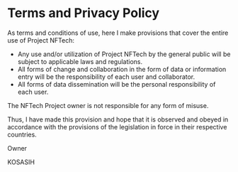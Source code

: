# Terms and Privacy Policy

As terms and conditions of use, here I make provisions that cover the entire use of Project NFTech:

- Any use and/or utilization of Project NFTech by the general public will be subject to applicable laws and regulations.
- All forms of change and collaboration in the form of data or information entry will be the responsibility of each user and collaborator.
- All forms of data dissemination will be the personal responsibility of each user.

The NFTech Project owner is not responsible for any form of misuse.

Thus, I have made this provision and hope that it is observed and obeyed in accordance with the provisions of the legislation in force in their respective countries.

Owner

KOSASIH
